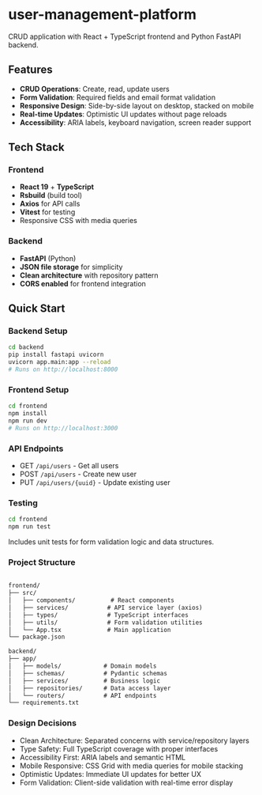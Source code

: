 # user-management-platform

CRUD application with React + TypeScript frontend and Python FastAPI backend.

## Features

- **CRUD Operations**: Create, read, update users
- **Form Validation**: Required fields and email format validation
- **Responsive Design**: Side-by-side layout on desktop, stacked on mobile
- **Real-time Updates**: Optimistic UI updates without page reloads
- **Accessibility**: ARIA labels, keyboard navigation, screen reader support

## Tech Stack

### Frontend
- **React 19** + **TypeScript**
- **Rsbuild** (build tool)
- **Axios** for API calls
- **Vitest** for testing
- Responsive CSS with media queries

### Backend
- **FastAPI** (Python)
- **JSON file storage** for simplicity
- **Clean architecture** with repository pattern
- **CORS enabled** for frontend integration

## Quick Start

### Backend Setup
```bash
cd backend
pip install fastapi uvicorn
uvicorn app.main:app --reload
# Runs on http://localhost:8000
```
### Frontend Setup
```bash
cd frontend
npm install
npm run dev
# Runs on http://localhost:3000
```

### API Endpoints

- GET `/api/users` - Get all users
- POST `/api/users` - Create new user
- PUT `/api/users/{uuid}` - Update existing user

### Testing

```bash
cd frontend
npm run test
```
Includes unit tests for form validation logic and data structures.

### Project Structure

```markdown

frontend/
├── src/
│   ├── components/          # React components
│   ├── services/           # API service layer (axios)
│   ├── types/              # TypeScript interfaces
│   ├── utils/              # Form validation utilities
│   └── App.tsx             # Main application
└── package.json

backend/
├── app/
│   ├── models/            # Domain models
│   ├── schemas/           # Pydantic schemas
│   ├── services/          # Business logic
│   ├── repositories/      # Data access layer
│   └── routers/           # API endpoints
└── requirements.txt
```

### Design Decisions

- Clean Architecture: Separated concerns with service/repository layers
- Type Safety: Full TypeScript coverage with proper interfaces
- Accessibility First: ARIA labels and semantic HTML
- Mobile Responsive: CSS Grid with media queries for mobile stacking
- Optimistic Updates: Immediate UI updates for better UX
- Form Validation: Client-side validation with real-time error display

